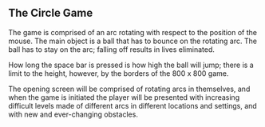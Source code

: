 ## The Circle Game

The game is comprised of an arc rotating with respect to the position of the mouse. The main object is a ball that has to bounce on the rotating arc. The ball has to stay on the arc; falling off results in lives eliminated.

How long the space bar is pressed is how high the ball will jump; there is a limit to the height, however, by the borders of the 800 x 800 game.

The opening screen will be comprised of rotating arcs in themselves, and when the game is initiated the player will be presented with increasing difficult levels made of different arcs in different locations and settings, and with new and ever-changing obstacles.
